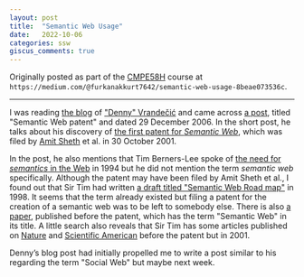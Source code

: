 ```yaml
---
layout: post
title:  "Semantic Web Usage"
date:   2022-10-06
categories: ssw
giscus_comments: true
---
```


Originally posted as part of the [CMPE58H](https://cmpe.boun.edu.tr/courses/cmpe58h) course at `https://medium.com/@furkanakkurt7642/semantic-web-usage-8beae073536c`.

---

I was reading [the blog](http://simia.net/wiki/Main_Page) of ["Denny" Vrandečić](https://en.wikipedia.org/wiki/Denny_Vrande%C4%8Di%C4%87) and came across [a post](http://simia.net/wiki/Semantic_Web_patent), titled "Semantic Web patent" and dated 29 December 2006. In the short post, he talks about his discovery of [the first patent for _Semantic Web_](https://scholarcommons.sc.edu/aii_fac_pub/226/), which was filed by [Amit Sheth](http://lsdis.cs.uga.edu/~amit/) et al. in 30 October 2001.

In the post, he also mentions that Tim Berners-Lee spoke of [the need for _semantics_ in the Web](https://www.w3.org/Talks/WWW94Tim/) in 1994 but he did not mention the term _semantic web_ specifically. Although the patent may have been filed by Amit Sheth et al., I found out that Sir Tim had written [a draft titled "Semantic Web Road map"](https://www.w3.org/DesignIssues/Semantic.html) in 1998. It seems that the term already existed but filing a patent for the creation of a semantic web was to be left to somebody else. There is also [a paper](https://ieeexplore.ieee.org/document/895864), published before the patent, which has the term "Semantic Web" in its title. A little search also reveals that Sir Tim has some articles published on [Nature](https://www.nature.com/articles/35074206) and [Scientific American](https://www.scientificamerican.com/article/the-semantic-web/) before the patent but in 2001.

Denny’s blog post had initially propelled me to write a post similar to his regarding the term "Social Web" but maybe next week.
